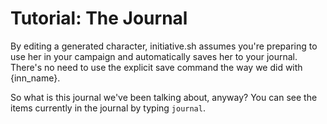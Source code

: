 # Tutorial: The Journal

By editing a generated character, initiative.sh assumes you're preparing to use
her in your campaign and automatically saves her to your journal. There's no
need to use the explicit save command the way we did with {inn_name}.

So what is this journal we've been talking about, anyway? You can see the items
currently in the journal by typing `journal`.
